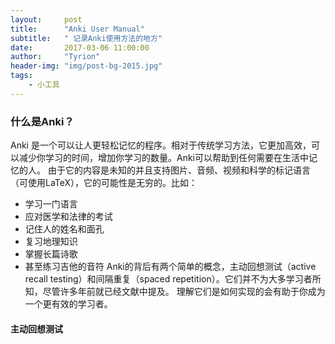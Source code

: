 ```yaml
---
layout:     post
title:      "Anki User Manual"
subtitle:   " 记录Anki使用方法的地方"
date:       2017-03-06 11:00:00
author:     "Tyrion"
header-img: "img/post-bg-2015.jpg"
tags:
    - 小工具
--- 
```

### 什么是Anki？
Anki 是一个可以让人更轻松记忆的程序。相对于传统学习方法，它更加高效，可以减少你学习的时间，增加你学习的数量。Anki可以帮助到任何需要在生活中记忆的人。
由于它的内容是未知的并且支持图片、音频、视频和科学的标记语言（可使用LaTeX），它的可能性是无穷的。比如：
* 学习一门语言
* 应对医学和法律的考试 
* 记住人的姓名和面孔
* 复习地理知识
* 掌握长篇诗歌
* 甚至练习吉他的音符
Anki的背后有两个简单的概念，主动回想测试（active recall testing）和间隔重复（spaced repetition）。它们并不为大多学习者所知，尽管许多年前就已经文献中提及。
理解它们是如何实现的会有助于你成为一个更有效的学习者。
#### 主动回想测试
